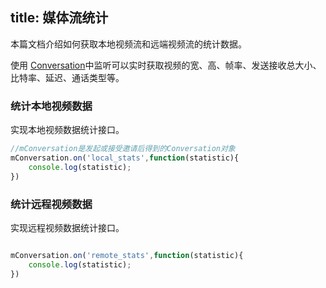 title: 媒体流统计
---

本篇文档介绍如何获取本地视频流和远端视频流的统计数据。

使用 [Conversation](/conversation/Web/api/conversation.html)中监听可以实时获取视频的宽、高、帧率、发送接收总大小、比特率、延迟、通话类型等。

### 统计本地视频数据

实现本地视频数据统计接口。

```javascript
//mConversation是发起或接受邀请后得到的Conversation对象
mConversation.on('local_stats',function(statistic){
    console.log(statistic);
})
```

### 统计远程视频数据

实现远程视频数据统计接口。

```javascript

mConversation.on('remote_stats',function(statistic){
    console.log(statistic);
})
```
